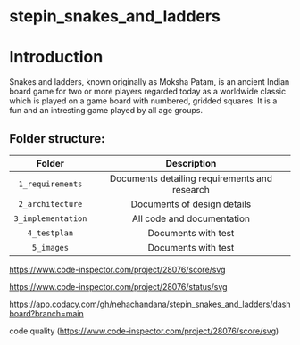 # stepin_snakes_and_ladders
# Introduction
Snakes and ladders, known originally as Moksha Patam, is an ancient Indian board game for two or more players regarded today as a worldwide classic which is played on a game board with numbered, gridded squares. It is a fun and an intresting game played by all age groups. 

## Folder structure:

| Folder | Description |
| :---: | :---: |
| `1_requirements` | Documents detailing requirements and research |
| `2_architecture` | Documents of design details |
| `3_implementation` | All code and documentation |
| `4_testplan` | Documents with test |
| `5_images` | Documents with test |


https://www.code-inspector.com/project/28076/score/svg


https://www.code-inspector.com/project/28076/status/svg

https://app.codacy.com/gh/nehachandana/stepin_snakes_and_ladders/dashboard?branch=main

code quality (https://www.code-inspector.com/project/28076/score/svg)
